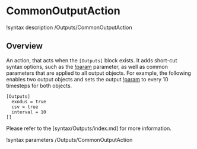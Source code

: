 # CommonOutputAction

!syntax description /Outputs/CommonOutputAction

## Overview

An action, that acts when the `[Outputs]` block exists. It adds short-cut syntax options, such as the
[!param](/Outputs/exodus) parameter, as well as common parameters that are applied to all output
objects. For example, the following enables two output objects and sets the output
[!param](/Outputs/interval) to every 10 timesteps for both objects.

```text
[Outputs]
  exodus = true
  csv = true
  interval = 10
[]
```

Please refer to the [syntax/Outputs/index.md] for more information.

!syntax parameters /Outputs/CommonOutputAction
